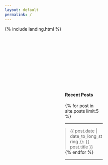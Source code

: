 ```yaml
---
layout: default
permalink: /
---
```

<style>
.blockquote-link:hover blockquote {
  background-color: #f0f0f0; /* light grey background */
}
</style>

{% include landing.html %}



<div style="margin-top: 2in; margin-right: 2in; margin-left: 2in;">
  <h4>Recent Posts</h4>
  {% for post in site.posts limit:5 %}
  <div class="blockquote-link">
    <hr>
    <a href="{{ post.url | prepend: site.baseurl }}"  style="text-decoration: none; color: inherit;">
      <blockquote style="margin: 0; transition: background-color 0.3s;">
        {{ post.date | date_to_long_string }}: {{ post.title }}
      </blockquote>
    </a>
    </div>
  {% endfor %}
  <hr>
</div>




